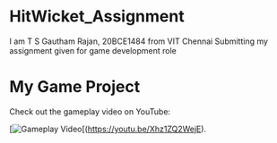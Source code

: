# HitWicket_Assignment
I am T S Gautham Rajan, 20BCE1484 from VIT Chennai Submitting my assignment given for game development role
# My Game Project

Check out the gameplay video on YouTube:

[![Gameplay Video](https://youtu.be/Xhz1ZQ2WejE)[(https://youtu.be/Xhz1ZQ2WejE).
